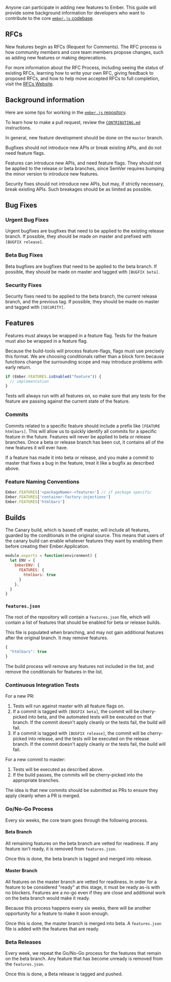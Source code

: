 Anyone can participate in adding new features to Ember. This guide will
provide some background information for developers who want to
contribute to the core [`ember.js` codebase](https://github.com/emberjs/ember.js).

## RFCs

New features begin as RFCs (Request for Comments).
The RFC process is how community members and core team members
propose changes, such as adding new features or
making deprecations.

For more information about the RFC Process, including seeing the status of
existing RFCs, learning how to write your own RFC, giving feedback to proposed RFCs,
and how to help move accepted RFCs to full completion, visit the
[RFCs Website](https://rfcs.emberjs.com).

## Background information

Here are some tips for working in the [`ember.js` repository](https://github.com/emberjs/ember.js).

To learn how to make a pull request, review the
[`CONTRIBUTING.md`](https://github.com/emberjs/ember.js/blob/master/CONTRIBUTING.md)
instructions.

In general, new feature development should be done on the `master` branch.

Bugfixes should not introduce new APIs or break existing APIs, and do
not need feature flags.

Features can introduce new APIs, and need feature flags. They should not
be applied to the release or beta branches, since SemVer requires
bumping the minor version to introduce new features.

Security fixes should not introduce new APIs, but may, if strictly
necessary, break existing APIs. Such breakages should be as limited as
possible.

## Bug Fixes

### Urgent Bug Fixes

Urgent bugfixes are bugfixes that need to be applied to the existing
release branch. If possible, they should be made on master and prefixed
with `[BUGFIX release]`.

### Beta Bug Fixes

Beta bugfixes are bugfixes that need to be applied to the beta branch.
If possible, they should be made on master and tagged with `[BUGFIX
beta]`.

### Security Fixes

Security fixes need to be applied to the beta branch, the current
release branch, and the previous tag. If possible, they should be made
on master and tagged with `[SECURITY]`.

## Features

Features must always be wrapped in a feature flag. Tests for the feature
must also be wrapped in a feature flag.

Because the build-tools will process feature-flags, flags must use
precisely this format. We are choosing conditionals rather than a block
form because functions change the surrounding scope and may introduce
problems with early return.

```javascript
if (Ember.FEATURES.isEnabled("feature")) {
  // implementation
}
```

Tests will always run with all features on, so make sure that any tests
for the feature are passing against the current state of the feature.

### Commits

Commits related to a specific feature should include  a prefix like
`[FEATURE htmlbars]`. This will allow us to quickly identify all commits
for a specific feature in the future. Features will never be applied to
beta or release branches. Once a beta or release branch has been cut, it
contains all of the new features it will ever have.

If a feature has made it into beta or release, and you make a commit to
master that fixes a bug in the feature, treat it like a bugfix as
described above.

### Feature Naming Conventions

```javascript {data-filename=config/environment.js}
Ember.FEATURES['<packageName>-<feature>'] // if package specific
Ember.FEATURES['container-factory-injections']
Ember.FEATURES['htmlbars']
```

## Builds

The Canary build, which is based off master, will include all features,
guarded by the conditionals in the original source. This means that
users of the canary build can enable whatever features they want by
enabling them before creating their Ember.Application.

```javascript {data-filename=config/environment.js}
module.exports = function(environment) {
  let ENV = {
    EmberENV: {
      FEATURES: {
        htmlbars: true
      }
    },
  }
}
```

### `features.json`

The root of the repository will contain a `features.json` file, which will
contain a list of features that should be enabled for beta or release
builds.

This file is populated when branching, and may not gain additional
features after the original branch. It may remove features.

```javascript
{
  "htmlbars": true
}
```

The build process will remove any features not included in the list, and
remove the conditionals for features in the list.

### Continuous Integration Tests

For a new PR:

1. Tests will run against master with all feature flags on.
2. If a commit is tagged with `[BUGFIX beta]`, the commit will be
   cherry-picked into beta, and the automated tests will be executed on that
   branch. If the commit doesn't apply cleanly or the tests fail, the
   build will fail.
3. If a commit is tagged with `[BUGFIX release]`, the commit will be cherry-picked
   into release, and the tests will be executed on the release branch. If the commit
   doesn't apply cleanly or the tests fail, the build will fail.

For a new commit to master:

1. Tests will be executed as described above.
2. If the build passes, the commits will be cherry-picked into the
   appropriate branches.

The idea is that new commits should be submitted as PRs to ensure they
apply cleanly when a PR is merged.

### Go/No-Go Process

Every six weeks, the core team goes through the following process.

#### Beta Branch

All remaining features on the beta branch are vetted for readiness. If
any feature isn't ready, it is removed from `features.json`.

Once this is done, the beta branch is tagged and merged into release.

#### Master Branch

All features on the master branch are vetted for readiness. In order for
a feature to be considered "ready" at this stage, it must be ready as-is
with no blockers. Features are a no-go even if they are close and
additional work on the beta branch would make it ready.

Because this process happens every six weeks, there will be another
opportunity for a feature to make it soon enough.

Once this is done, the master branch is merged into beta. A
`features.json` file is added with the features that are ready.

### Beta Releases

Every week, we repeat the Go/No-Go process for the features that remain
on the beta branch. Any feature that has become unready is removed from
the `features.json`.

Once this is done, a Beta release is tagged and pushed.
